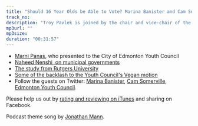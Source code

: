 ```yaml
---
title: "Should 16 Year Olds be Able to Vote? Marina Banister and Cam Somerville of the Edmonton Youth Council weigh in"
track_no: 
description: "Troy Pavlek is joined by the chair and vice-chair of the Edmonton Youth Council, Marina Banister and Cameron Somerville discussing youth engagement and the recent motion to allow 16-year-olds to vote in municipal elections on this episode of the Basket of YEGs Podcast"
mp3url: ""
mp3size: 
duration: "00:31:57"
---
```


* [Marni Panas](https://twitter.com/marnipanas?lang=en), who presented to the City of Edmonton Youth Council
* [Naheed Nenshi, on municipal governments](http://www.cbj.ca/how_the_west_is_winning_with_calgary_mayor_naheed_nenshi/)
* [The study from Rutgers University](http://ann.sagepub.com/content/633/1/201.abstract)
* [Some of the backlash to the Youth Council's Vegan motion](http://www.edmontonjournal.com/Simons+Virtual+vegan+witch+hunt+serves+social+media+ugliest/11198757/story.html)
* Follow the guests on Twitter: [Marina Banister](https://twitter.com/ban_marina), [Cam Somerville](https://twitter.com/cam_somerville), [Edmonton Youth Council](https://twitter.com/EdmYouthCouncil).

Please help us out by [rating and reviewing on iTunes]({{site.itunes_url}}) and sharing on Facebook.

Podcast theme song by [Jonathan Mann](http://jonathanmann.net).

